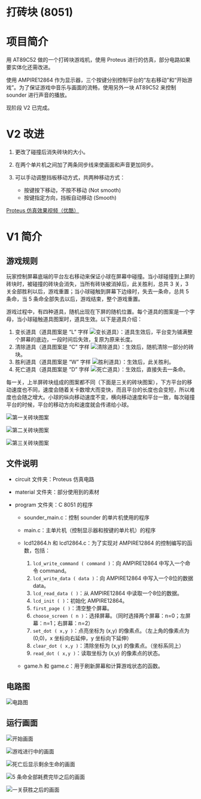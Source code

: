 打砖块 (8051)
==============

# 项目简介

用 AT89C52 做的一个打砖块游戏机，使用 Proteus 进行的仿真，部分电路如果要实体化还需改进。

使用 AMPIRE12864 作为显示器，三个按键分别控制平台的“左右移动”和“开始游戏”。为了保证游戏中音乐与画面的流畅，使用另外一块 AT89C52 来控制 sounder 进行声音的播放。

现阶段 V2 已完成。

# V2 改进

1. 更改了碰撞后消失砖块的大小。
2. 在两个单片机之间加了两条同步线来使画面和声音更加同步。
3. 可以手动调整挡板移动方式，共两种移动方式：
   
   - 按键按下移动，不按不移动 (Not smooth)
   - 按键指定方向，挡板自动移动 (Smooth)

[Proteus 仿真效果视频（优酷）](http://v.youku.com/v_show/id_XNjQ4MDI1ODk2.html)

# V1 简介

## 游戏规则

玩家控制屏幕底端的平台左右移动来保证小球在屏幕中碰撞。当小球碰撞到上屏的砖块时，被碰撞的砖块会消失，当所有砖块被消掉后，此关胜利，总共 3 关，3 关全部胜利以后，游戏重置；当小球碰触到屏幕下边缘时，失去一条命，总共 5 条命，当 5 条命全部失去以后，游戏结束，整个游戏重置。

游戏过程中，有四种道具，随机出现在下屏的随机位置。每个道具的图案是一个字母，当小球碰触道具图案时，道具生效。以下是道具介绍：

1. 变长道具（道具图案是 “L” 字样 ![变长道具](https://lh5.googleusercontent.com/-ay36V6-TnVw/UoeDXl8zxmI/AAAAAAAABWo/aq7HFFR_784/s31/%25E5%25B1%258F%25E5%25B9%2595%25E5%25BF%25AB%25E7%2585%25A7%25202013-11-16%2520%25E4%25B8%258B%25E5%258D%258810.20.08.png)）：道具生效后，平台变为铺满整个屏幕的底边，一段时间后失效，复原为原来长度。
2. 清除道具（道具图案是 “C” 字样 ![清除道具](https://lh6.googleusercontent.com/-_PYJavumack/UoeDX7XP9TI/AAAAAAAABWs/Ign1Zn3GPeA/s33/%25E5%25B1%258F%25E5%25B9%2595%25E5%25BF%25AB%25E7%2585%25A7%25202013-11-16%2520%25E4%25B8%258B%25E5%258D%258810.20.24.png)）：生效后，随机清除一部分的砖块。
3. 胜利道具（道具图案是 “W” 字样 ![胜利道具](https://lh6.googleusercontent.com/-DG5aOe5ti0s/UoeDYLY2ViI/AAAAAAAABWk/OsG_balBJP8/s35/%25E5%25B1%258F%25E5%25B9%2595%25E5%25BF%25AB%25E7%2585%25A7%25202013-11-16%2520%25E4%25B8%258B%25E5%258D%258810.21.08.png)）：生效后，此关胜利。
4. 死亡道具（道具图案是 “D” 字样 ![死亡道具](https://lh3.googleusercontent.com/-btLEA34gYD4/UoeDXMaDysI/AAAAAAAABWU/QtzDuDzqYYM/s29/%25E5%25B1%258F%25E5%25B9%2595%25E5%25BF%25AB%25E7%2585%25A7%25202013-11-16%2520%25E4%25B8%258B%25E5%258D%258810.19.42.png)）：生效后，直接失去一条命。

每一关，上半屏砖块组成的图案都不同（下面是三关的砖块图案），下方平台的移动速度也不同，速度会随着关卡数增大而变快，而且平台的长度也会变短，所以难度也会随之增大。小球的纵向移动速度不变，横向移动速度和平台一致，每次碰撞平台的时候，平台的移动方向和速度就会传递给小球。

![第一关砖块图案](https://lh5.googleusercontent.com/-OciVp2e6XnE/UoeDXIK9vcI/AAAAAAAABWM/gzRk9e89D7I/s455/%25E5%25B1%258F%25E5%25B9%2595%25E5%25BF%25AB%25E7%2585%25A7%25202013-11-16%2520%25E4%25B8%258B%25E5%258D%258810.19.20.png)

![第二关砖块图案](https://lh6.googleusercontent.com/-d3jCz1ka0pw/UoeDaTrBJPI/AAAAAAAABXQ/fnqbIvgXodg/s452/%25E5%25B1%258F%25E5%25B9%2595%25E5%25BF%25AB%25E7%2585%25A7%25202013-11-16%2520%25E4%25B8%258B%25E5%258D%258810.24.24.png)

![第三关砖块图案](https://lh6.googleusercontent.com/-BRp240xR57w/UoeDasw4kMI/AAAAAAAABXY/KX8Rw5KPsBQ/s453/%25E5%25B1%258F%25E5%25B9%2595%25E5%25BF%25AB%25E7%2585%25A7%25202013-11-16%2520%25E4%25B8%258B%25E5%258D%258810.26.44.png)


## 文件说明

+ circuit 文件夹：Proteus 仿真电路
+ material 文件夹：部分使用到的素材
+ program 文件夹：C 8051 的程序

  - sounder_main.c：控制 sounder 的单片机使用的程序
  - main.c：主单片机（控制显示器和按键的单片机）的程序
  - lcd12864.h 和 lcd12864.c：为了实现对 AMPIRE12864 的控制编写的函数，包括：
  
    1. ```lcd_write_command ( command )```：向 AMPIRE12864 中写入一个命令 command。
    2. ```lcd_write_data ( data )```：向 AMPIRE12864 中写入一个8位的数据 data。
    3. ```lcd_read_data ( )```：从 AMPIRE12864 中读取一个8位的数据。
    4. ```lcd_init ( )```：初始化 AMPIRE12864。
    5. ```first_page ( )```：清空整个屏幕。
    6. ```choose_screen ( n )```：选择屏幕。（同时选择两个屏幕：n=0；左屏幕：n=1；右屏幕：n=2）
    7. ```set_dot ( x,y )```：点亮坐标为 (x,y) 的像素点。（左上角的像素点为 (0,0)，x 坐标向右延伸，y 坐标向下延伸）
    8. ```clear_dot ( x,y )```：清除坐标为 (x,y) 的像素点。（坐标系同上）
    9. ```read_dot ( x,y )```：读取坐标为 (x,y) 的像素点的状态。
  - game.h 和 game.c：用于刷新屏幕和计算游戏状态的函数。

## 电路图

![电路图](https://lh6.googleusercontent.com/-ldlHxz4m384/UocrUK_Sy4I/AAAAAAAABV0/RSKXVdsHxJc/s720/circuit.jpg)

## 运行画面

![开始画面](https://lh5.googleusercontent.com/-Zfwu4WWGgPA/UoeDXAfFipI/AAAAAAAABWQ/r451XxrQqQs/s543/%25E5%25B1%258F%25E5%25B9%2595%25E5%25BF%25AB%25E7%2585%25A7%25202013-11-16%2520%25E4%25B8%258B%25E5%258D%258810.18.47.png)

![游戏进行中的画面](https://lh4.googleusercontent.com/-kP_-IcYWnk0/UoeDY4d1ljI/AAAAAAAABXI/VZ0FNyGnSY4/s535/%25E5%25B1%258F%25E5%25B9%2595%25E5%25BF%25AB%25E7%2585%25A7%25202013-11-16%2520%25E4%25B8%258B%25E5%258D%258810.21.47.png)

![死亡后显示剩余生命的画面](https://lh5.googleusercontent.com/-wRC1xSJ4d4E/UoeDZG8JYvI/AAAAAAAABXA/GJjNwrrN1Fk/s544/%25E5%25B1%258F%25E5%25B9%2595%25E5%25BF%25AB%25E7%2585%25A7%25202013-11-16%2520%25E4%25B8%258B%25E5%258D%258810.22.17.png)

![5 条命全部耗费完毕之后的画面](https://lh6.googleusercontent.com/-NJ48URX34xc/UoeDZUi1y6I/AAAAAAAABW8/C0oJXVNGqoc/s528/%25E5%25B1%258F%25E5%25B9%2595%25E5%25BF%25AB%25E7%2585%25A7%25202013-11-16%2520%25E4%25B8%258B%25E5%258D%258810.22.48.png)

![一关获胜之后的画面](https://lh4.googleusercontent.com/-IM0DGKy4E1Y/UoeDaDz8iLI/AAAAAAAABXc/XecvfvZClZY/s530/%25E5%25B1%258F%25E5%25B9%2595%25E5%25BF%25AB%25E7%2585%25A7%25202013-11-16%2520%25E4%25B8%258B%25E5%258D%258810.24.09.png)
